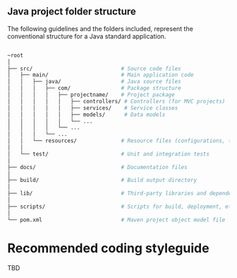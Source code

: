 ## Java project folder structure

The following guidelines and the folders included, represent the conventional structure for a Java standard application.

```bash

~root
│
├── src/                            # Source code files
│   ├── main/                       # Main application code
│   │   ├── java/                   # Java source files
│   │   │   ├── com/                # Package structure
│   │   │   │   ├── projectname/    # Project package
│   │   │   │   │   ├── controllers/ # Controllers (for MVC projects)
│   │   │   │   │   ├── services/    # Service classes
│   │   │   │   │   ├── models/      # Data models
│   │   │   │   │   └── ...
│   │   │   │   └── ...
│   │   │   └── ...
│   │   └── resources/              # Resource files (configurations, templates, etc.)
│   │
│   └── test/                       # Unit and integration tests
│
├── docs/                           # Documentation files
│
├── build/                          # Build output directory
│
├── lib/                            # Third-party libraries and dependencies
│
├── scripts/                        # Scripts for build, deployment, etc.
│
└── pom.xml                         # Maven project object model file

```

# Recommended coding styleguide

TBD